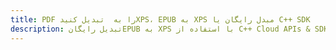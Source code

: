 ---title: PDF را به  تبدیل کنیدXPS، EPUB به XPS مبدل رایگان یا C++ SDKdescription: تبدیل رایگانEPUB به XPS با استفاده از C++ Cloud APIs & SDK همچنین اسناد PDF را در Cloud ایجاد، ویرایش و رندر کنید.---